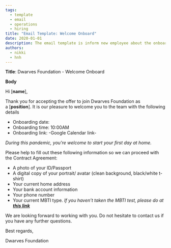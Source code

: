 ```yaml
---
tags: 
  - template
  - email
  - operations
  - hiring
title: "Email Template: Welcome Onboard"
date: 2020-01-01
description: The email template is inform new employee about the onboarding meeting and information request.  
authors:
  - nikki
  - hnh
---
```


**Title**: Dwarves Foundation - Welcome Onboard

**Body**

Hi [**name**],

Thank you for accepting the offer to join Dwarves Foundation as a [**position**]. It is our pleasure to welcome you to the team with the following details

- Onboarding date:
- Onboarding time: 10:00AM
- Onboarding link: -Google Calendar link-

*During this pandemic, you're welcome to start your first day at home.*

Please help to fill out these following information so we can proceed with the Contract Agreement:

- A photo of your ID/Passport
- A digital copy of your portrait/ avatar (clean background, black/white t-shirt)
- Your current home address
- Your bank account information
- Your phone number
- Your current MBTI type. *If you haven’t taken the MBTI test, please do at [**this link**](https://www.16personalities.com/)*

We are looking forward to working with you. Do not hesitate to contact us if you have any further questions.

Best regards,

Dwarves Foundation